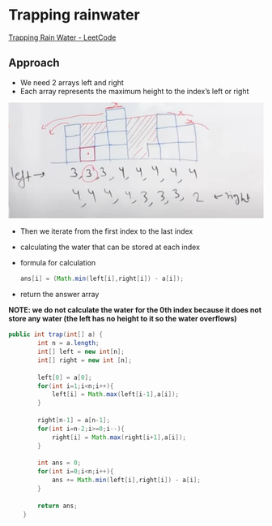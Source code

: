 # Trapping rainwater

[Trapping Rain Water - LeetCode](https://leetcode.com/problems/trapping-rain-water/)

## Approach

- We need 2 arrays left and right
- Each array represents the maximum height to the index’s left or right

![Untitled](Trapping%20rainwater%20b4856c7d17004373b5d371eee9f165ad/Untitled.png)

- Then we iterate from the first index to the last index
- calculating the water that can be stored at each index
- formula for calculation
    
    ```java
    ans[i] = (Math.min(left[i],right[i]) - a[i]);
    ```
    
- return the answer array

**NOTE: we do not calculate the water for the 0th index because it does not store any water (the left has no height to it so the water overflows)**

```java
public int trap(int[] a) {
        int n = a.length;
        int[] left = new int[n];
        int[] right = new int [n];
        
        left[0] = a[0];
        for(int i=1;i<n;i++){
            left[i] = Math.max(left[i-1],a[i]);
        }
        
        right[n-1] = a[n-1];
        for(int i=n-2;i>=0;i--){
            right[i] = Math.max(right[i+1],a[i]);
        }
        
        int ans = 0;
        for(int i=0;i<n;i++){
            ans += Math.min(left[i],right[i]) - a[i];
        }
        
        return ans;
    }
```